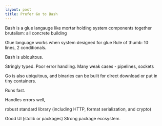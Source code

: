 ```yaml
---
layout: post
title: Prefer Go to Bash
---
```


Bash is a glue langauge
like mortar holding system components together
brutalism: all concrete building

Glue language works when system designed for glue
Rule of thumb: 10 lines, 2 conditionals.

Bash is ubiquitous.

Stringly typed.
Poor error handling.
Many weak cases - pipelines, sockets

Go
is also ubiquitous,
and binaries can be built for direct download
or put in tiny containers.

Runs fast.

Handles errors well,

robust standard library
(including
HTTP,
format serialization,
and crypto)

Good UI (stdlib or packages)
Strong package ecosystem.
